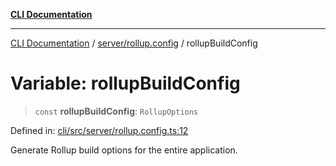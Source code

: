 [**CLI Documentation**](../../../README.md)

***

[CLI Documentation](../../../README.md) / [server/rollup.config](../README.md) / rollupBuildConfig

# Variable: rollupBuildConfig

> `const` **rollupBuildConfig**: `RollupOptions`

Defined in: [cli/src/server/rollup.config.ts:12](https://github.com/stonemjs/cli/blob/83156d7f07cad6e0545ad29ba32878fdd248ede2/src/server/rollup.config.ts#L12)

Generate Rollup build options for the entire application.
